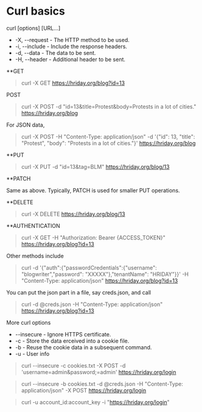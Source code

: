 # Curl basics

curl [options] [URL...]

- -X, --request - The HTTP method to be used.
- -i, --include - Include the response headers.
- -d, --data - The data to be sent.
- -H, --header - Additional header to be sent.

**GET

>curl -X GET https://hriday.org/blog?id=13

POST

>curl -X POST -d "id=13&title=Protest&body=Protests in a lot of cities." https://hriday.org/blog

For JSON data,

>curl -X POST -H "Content-Type: application/json" -d '{"id": 13, "title": "Protest", "body": "Protests in a lot of cities."}' https://hriday.org/blog

**PUT

>curl -X PUT -d "id=13&tag=BLM" https://hriday.org/blog/13

**PATCH

Same as above. Typically, PATCH is used for smaller PUT operations. 

**DELETE

>curl -X DELETE https://hriday.org/blog/13

**AUTHENTICATION

>curl -X GET -H "Authorization: Bearer {ACCESS_TOKEN}" https://hriday.org/blog?id=13

Other methods include

>curl -d '{"auth":{"passwordCredentials":{"username": "blogwriter","password": "XXXXX"},"tenantName": "HRIDAY"}}' -H "Content-Type: application/json" https://hriday.org/blog?id=13

You can put the json part in a file, say creds.json, and call

>curl -d @creds.json -H "Content-Type: application/json" https://hriday.org/blog?id=13

More curl options

- --insecure - Ignore HTTPS certificate.
- -c - Store the data erceived into a cookie file.
- -b - Reuse the cookie data in a subsequent command.
- -u - User info

> curl --insecure -c cookies.txt -X POST -d 'username=admin&password;=admin' https://hriday.org/login

> curl --insecure -b cookies.txt -d @creds.json -H "Content-Type: application/json" -X POST https://hriday.org/login

> curl -u account_id:account_key -i "https://hriday.org/login"
